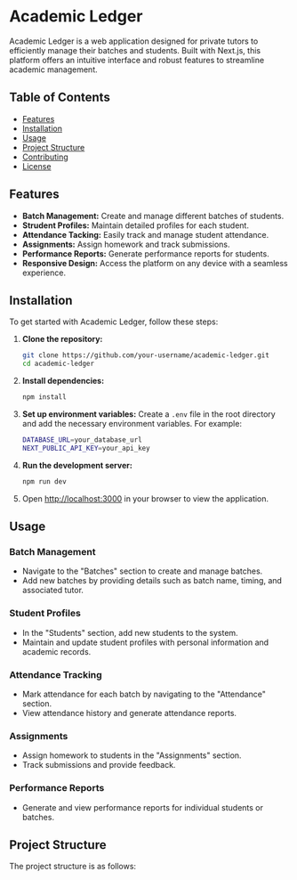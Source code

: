 # Academic Ledger

Academic Ledger is a web application designed for private tutors to efficiently manage their batches and students. Built with Next.js, this platform offers an intuitive interface and robust features to streamline academic management.

## Table of Contents

- [Features](#features)
- [Installation](#installation)
- [Usage](#usage)
- [Project Structure](#project-structure)
- [Contributing](#contributing)
- [License](#license)

## Features

- **Batch Management:** Create and manage different batches of students.
- **Strudent Profiles:** Maintain detailed profiles for each student.
- **Attendance Tacking:** Easily track and manage student attendance.
- **Assignments:** Assign homework and track submissions.
- **Performance Reports:** Generate performance reports for students.
- **Responsive Design:** Access the platform on any device with a seamless experience.

## Installation

To get started with Academic Ledger, follow these steps:

1. **Clone the repository:**
    ```bash
    git clone https://github.com/your-username/academic-ledger.git
    cd academic-ledger
    ```

2. **Install dependencies:**
    ```bash
    npm install
    ```

3. **Set up environment variables:**
   Create a `.env` file in the root directory and add the necessary environment variables. For example:
    ```bash
    DATABASE_URL=your_database_url
    NEXT_PUBLIC_API_KEY=your_api_key
    ```

4. **Run the development server:**
    ```bash
    npm run dev
    ```

5. Open [http://localhost:3000](http://localhost:3000) in your browser to view the application.

## Usage

### Batch Management
- Navigate to the "Batches" section to create and manage batches.
- Add new batches by providing details such as batch name, timing, and associated tutor.

### Student Profiles
- In the "Students" section, add new students to the system.
- Maintain and update student profiles with personal information and academic records.

### Attendance Tracking
- Mark attendance for each batch by navigating to the "Attendance" section.
- View attendance history and generate attendance reports.

### Assignments
- Assign homework to students in the "Assignments" section.
- Track submissions and provide feedback.

### Performance Reports
- Generate and view performance reports for individual students or batches.

## Project Structure

The project structure is as follows:

